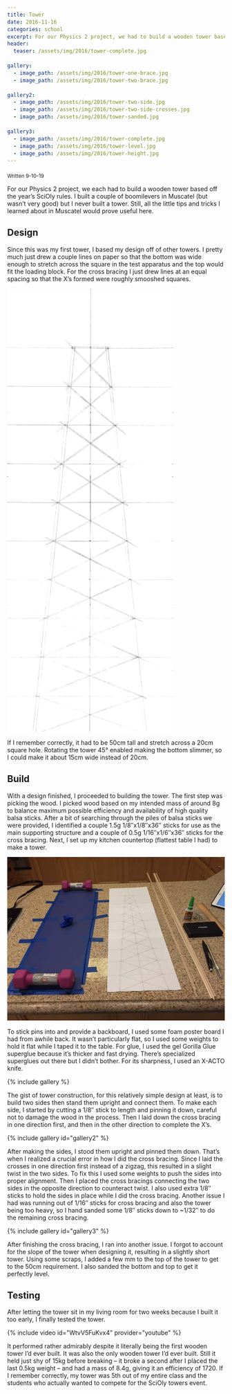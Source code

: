 ```yaml
---
title: Tower
date: 2016-11-16
categories: school
excerpt: For our Physics 2 project, we had to build a wooden tower based off the year's SciOly rules. For a first try, I didn't do too bad.
header:
  teaser: /assets/img/2016/tower-complete.jpg

gallery:
  - image_path: /assets/img/2016/tower-one-brace.jpg
  - image_path: /assets/img/2016/tower-two-brace.jpg

gallery2:
  - image_path: /assets/img/2016/tower-two-side.jpg
  - image_path: /assets/img/2016/tower-two-side-crosses.jpg
  - image_path: /assets/img/2016/tower-sanded.jpg

gallery3:
  - image_path: /assets/img/2016/tower-complete.jpg
  - image_path: /assets/img/2016/tower-level.jpg
  - image_path: /assets/img/2016/tower-height.jpg
---
```


<sub>Written 9-10-19</sub>

For our Physics 2 project, we each had to build a wooden tower based off the year’s SciOly rules. I built a couple of boomilevers in Muscatel (but wasn’t very good) but I never built a tower. Still, all the little tips and tricks I learned about in Muscatel would prove useful here.

## Design

Since this was my first tower, I based my design off of other towers. I pretty much just drew a couple lines on paper so that the bottom was wide enough to stretch across the square in the test apparatus and the top would fit the loading block. For the cross bracing I just drew lines at an equal spacing so that the X’s formed were roughly smooshed squares.

![](/assets/img/2016/tower-drawing.png)

If I remember correctly, it had to be 50cm tall and stretch across a 20cm square hole. Rotating the tower 45° enabled making the bottom slimmer, so I could make it about 15cm wide instead of 20cm.

## Build

With a design finished, I proceeded to building the tower. The first step was picking the wood. I picked wood based on my intended mass of around 8g to balance maximum possible efficiency and availability of high quality balsa sticks. After a bit of searching through the piles of balsa sticks we were provided, I identified a couple 1.5g 1/8″x1/8″x36″ sticks for use as the main supporting structure and a couple of 0.5g 1/16″x1/6″x36″ sticks for the cross bracing. Next, I set up my kitchen countertop (flattest table I had) to make a tower.

![](/assets/img/2016/tower-setup.jpg)

To stick pins into and provide a backboard, I used some foam poster board I had from awhile back. It wasn’t particularly flat, so I used some weights to hold it flat while I taped it to the table. For glue, I used the gel Gorilla Glue superglue because it’s thicker and fast drying. There’s specialized superglues out there but I didn’t bother. For its sharpness, I used an X-ACTO knife.

{% include gallery %}

The gist of tower construction, for this relatively simple design at least, is to build two sides then stand them upright and connect them. To make each side, I started by cutting a 1/8″ stick to length and pinning it down, careful not to damage the wood in the process. Then I laid down the cross bracing in one direction first, and then in the other direction to complete the X’s.

{% include gallery id="gallery2" %}

After making the sides, I stood them upright and pinned them down. That’s when I realized a crucial error in how I did the cross bracing. Since I laid the crosses in one direction first instead of a zigzag, this resulted in a slight twist in the two sides. To fix this I used some weights to push the sides into proper alignment. Then I placed the cross bracings connecting the two sides in the opposite direction to counteract twist. I also used extra 1/8″ sticks to hold the sides in place while I did the cross bracing. Another issue I had was running out of 1/16″ sticks for cross bracing and also the tower being too heavy, so I hand sanded some 1/8″ sticks down to ~1/32″ to do the remaining cross bracing.

{% include gallery id="gallery3" %}

After finishing the cross bracing, I ran into another issue. I forgot to account for the slope of the tower when designing it, resulting in a slightly short tower. Using some scraps, I added a few mm to the top of the tower to get to the 50cm requirement. I also sanded the bottom and top to get it perfectly level.

## Testing

After letting the tower sit in my living room for two weeks because I built it too early, I finally tested the tower.

{% include video id="WtvV5FuKvx4" provider="youtube" %}

It performed rather admirably despite it literally being the first wooden tower I’d ever built. It was also the only wooden tower I’d ever built. Still it held just shy of 15kg before breaking – it broke a second after I placed the last 0.5kg weight – and had a mass of 8.4g, giving it an efficiency of 1720. If I remember correctly, my tower was 5th out of my entire class and the students who actually wanted to compete for the SciOly towers event.
